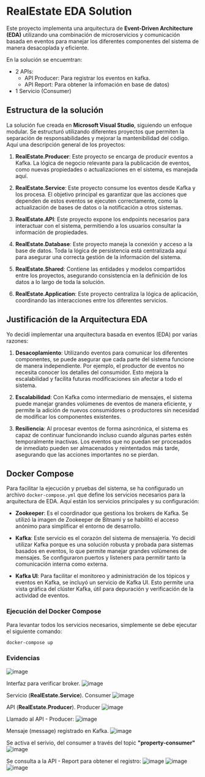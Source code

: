 # RealEstate EDA Solution

Este proyecto implementa una arquitectura de **Event-Driven Architecture (EDA)** utilizando una combinación de microservicios y comunicación basada en eventos para manejar los diferentes componentes del sistema de manera desacoplada y eficiente.

En la solución se encuemtran:

- 2 APIs:
  - API Producer: Para registrar los eventos en kafka.
  - API Report: Para obtener la infomación en base de datos)
- 1 Servicio (Consumer)

## Estructura de la solución

La solución fue creada en **Microsoft Visual Studio**, siguiendo un enfoque modular. Se estructuró utilizando diferentes proyectos que permiten la separación de responsabilidades y mejorar la mantenibilidad del código. Aquí una descripción general de los proyectos:

1. **RealEstate.Producer**: 
   Este proyecto se encarga de producir eventos a Kafka. La lógica de negocio relevante para la publicación de eventos, como nuevas propiedades o actualizaciones en el sistema, es manejada aquí.

2. **RealEstate.Service**: 
  Este proyecto consume los eventos desde Kafka y los procesa. El objetivo principal es garantizar que las acciones que dependen de estos eventos se ejecuten correctamente, como la actualización de bases de datos o la notificación a otros sistemas.

3. **RealEstate.API**: 
   Este proyecto expone los endpoints necesarios para interactuar con el sistema, permitiendo a los usuarios consultar la información de propiedades.

4. **RealEstate.Database**: 
   Este proyecto maneja la conexión y acceso a la base de datos. Toda la lógica de persistencia está centralizada aquí para asegurar una correcta gestión de la información del sistema.

5. **RealEstate.Shared**: 
   Contiene las entidades y modelos compartidos entre los proyectos, asegurando consistencia en la definición de los datos a lo largo de toda la solución.

6. **RealEstate.Application**: 
   Este proyecto centraliza la lógica de aplicación, coordinando las interacciones entre los diferentes servicios.

## Justificación de la Arquitectura EDA

Yo decidí implementar una arquitectura basada en eventos (EDA) por varias razones:

1. **Desacoplamiento**: Utilizando eventos para comunicar los diferentes componentes, se puede asegurar que cada parte del sistema funcione de manera independiente. Por ejemplo, el productor de eventos no necesita conocer los detalles del consumidor. Esto mejora la escalabilidad y facilita futuras modificaciones sin afectar a todo el sistema.

2. **Escalabilidad**: Con Kafka como intermediario de mensajes, el sistema puede manejar grandes volúmenes de eventos de manera eficiente, y permite la adición de nuevos consumidores o productores sin necesidad de modificar los componentes existentes.

3. **Resiliencia**: Al procesar eventos de forma asincrónica, el sistema es capaz de continuar funcionando incluso cuando algunas partes estén temporalmente inactivas. Los eventos que no puedan ser procesados de inmediato pueden ser almacenados y reintentados más tarde, asegurando que las acciones importantes no se pierdan.

## Docker Compose

Para facilitar la ejecución y pruebas del sistema, se ha configurado un archivo `docker-compose.yml` que define los servicios necesarios para la arquitectura de EDA. Aquí están los servicios principales y su configuración:

- **Zookeeper**: Es el coordinador que gestiona los brokers de Kafka. Se utilizó la imagen de Zookeeper de Bitnami y se habilitó el acceso anónimo para simplificar el entorno de desarrollo.

- **Kafka**: Este servicio es el corazón del sistema de mensajería. Yo decidí utilizar Kafka porque es una solución robusta y probada para sistemas basados en eventos, lo que permite manejar grandes volúmenes de mensajes. Se configuraron puertos y listeners para permitir tanto la comunicación interna como externa.

- **Kafka UI**: Para facilitar el monitoreo y administración de los tópicos y eventos en Kafka, se incluyó un servicio de Kafka UI. Esto permite una vista gráfica del clúster Kafka, útil para depuración y verificación de la actividad de eventos.

### Ejecución del Docker Compose

Para levantar todos los servicios necesarios, simplemente se debe ejecutar el siguiente comando:

```bash
docker-compose up

```
### Evidencias

![image](https://github.com/user-attachments/assets/528a899d-882f-4473-a606-d01e11747cfa)

Interfaz para verificar broker.
![image](https://github.com/user-attachments/assets/19b5457f-546f-4a11-8ee5-4c7f1d19eec5)

Servicio (**RealEstate.Service**). Consumer
![image](https://github.com/user-attachments/assets/74c9bb45-fe09-45b4-8fa8-6df03966b22b)

API (**RealEstate.Producer**). Producer
![image](https://github.com/user-attachments/assets/978a539a-4346-448d-bef0-a173f93a3d42)

Llamado al API - Producer:
![image](https://github.com/user-attachments/assets/5e5116a1-31e1-496f-8a6e-bb821837e73f)

Mensaje (message) registrado en Kafka.
![image](https://github.com/user-attachments/assets/b0f8907b-afc3-4365-8ce3-62de7e33eb29)


Se activa el serivio, del consumer a través del topic **"property-consumer"**
![image](https://github.com/user-attachments/assets/1d679f5e-852a-4798-8408-0658fd3902b1)

Se consulta a la API - Report para obtener el registro:
![image](https://github.com/user-attachments/assets/68d03913-6945-406e-bc2b-b4bccaf9263c)
![image](https://github.com/user-attachments/assets/471b83aa-84d3-409b-8c84-1bfa9297810d)
![image](https://github.com/user-attachments/assets/54796b9a-c254-464c-8aa4-d760752f92a8)


